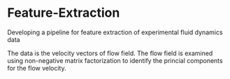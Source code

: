 # Feature-Extraction
Developing a pipeline for feature extraction of experimental fluid dynamics data

The data is the velocity vectors of flow field. The flow field is examined using non-negative matrix factorization to identify the princial components for the flow velocity.
